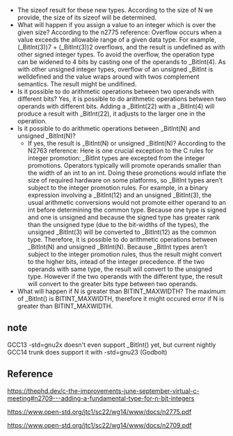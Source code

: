- The sizeof result for these new types.
According to the size of N we provide, the size of its sizeof will be determined.
- What will happen if you assign a value to an integer which is over the given size?
According to the n2775 reference:
  Overflow occurs when a value exceeds the allowable range of a given data type. For example,
  (\_BitInt(3))7 + (\_BitInt(3))2 overflows, and the result is undefined as with other signed
  integer types. To avoid the overflow, the operation type can be widened to 4 bits by casting one of the
  operands to \_BitInt(4). As with other unsigned integer types, overflow of an unsigned \_BitInt is welldefined and the value wraps around with twos complement semantics.
The result might be undifined.
- Is it possible to do arithmetic operations between two operands with different bits?
  Yes, it is possible to do arithmetic operations between two operands with different bits. Adding a \_BitInt(22) with a \_BitInt(4) will produce a result with \_BitInt(22), it adjusts to the larger one in the operation.
- Is it possible to do arithmetic operations between \_BitInt(N) and unsigned \_BitInt(N)?
  - If yes, the result is \_BitInt(N) or unsigned \_BitInt(N)?
According to the N2763 reference:
  Here is one crucial exception to the C rules for integer promotion: _BitInt types are excepted from the
  integer promotions. Operators typically will promote operands smaller than the width of an int to an int.
  Doing these promotions would inflate the size of required hardware on some platforms, so _BitInt types
  aren’t subject to the integer promotion rules. For example, in a binary expression involving a _BitInt(12)
  and an unsigned _BitInt(3), the usual arithmetic conversions would not promote either operand to an int
  before determining the common type. Because one type is signed and one is unsigned and because the
  signed type has greater rank than the unsigned type (due to the bit-widths of the types), the unsigned
  _BitInt(3) will be converted to _BitInt(12) as the common type.
Therefore, it is possible to do arithmetic operations between \_BitInt(N) and unsigned \_BitInt(N).
Because _BitInt types aren’t subject to the integer promotion rules, thus the result might convert to the higher bits, intead of the integer precedence.
If the two operands with same type, the result will convert to the unsigned type.
However if the two operands with the different type, the result will convert to the greater bits type between two operands.
- What will happen if N is greater than BITINT_MAXWIDTH?
  The maximum of \_BitInt() is BITINT_MAXWIDTH, therefore it might occured error if N is greater than BITINT_MAXWIDTH.
## note

GCC13 -std=gnu2x doesn't even support _BitInt() yet, but current nightly GCC14 trunk does support it with -std=gnu23 (Godbolt)

## Reference

https://thephd.dev/c-the-improvements-june-september-virtual-c-meeting#n2709---adding-a-fundamental-type-for-n-bit-integers

https://www.open-std.org/jtc1/sc22/wg14/www/docs/n2775.pdf

https://www.open-std.org/jtc1/sc22/wg14/www/docs/n2709.pdf